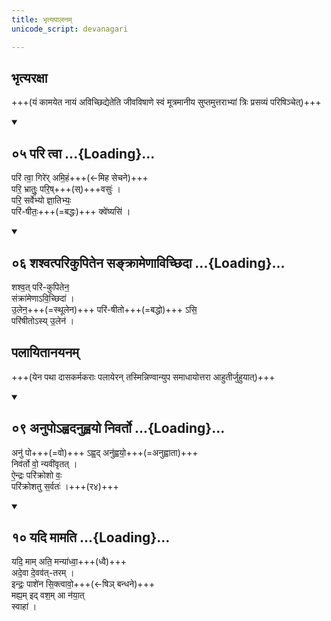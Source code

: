 ```yaml
---
title: भृत्यपालनम्
unicode_script: devanagari

---
```

## भृत्यरक्षा
+++(यं कामयेत नायं अविच्छिद्येतेति जीवविषाणे स्वं मूत्रमानीय सुप्तमुत्तराभ्यां त्रिः प्रसव्यं परिषिञ्चेत्)+++  
<div class="js_include" includetitle="false" newlevelforh1="2" unfilled url="/vedAH_yajuH/taittirIyam/sUtram/ApastambaH/gRhyam/ekAgnikANDam/vishvAsa-prastutiH/2_22/05_pari_tvA.md">
<details open><summary><h2>०५ परि त्वा ...{Loading}...</h2></summary>


परि॑ त्वा॒ गिरे॑र् अमि॒हं+++(←मिह सेचने)+++  
परि॒ भ्रातुः॒ परि॒ष्+++(स्)+++वसुः॑ ।  
परि॒ सर्वे॑भ्यो ज्ञा॒तिभ्यः॒  
परि॑-षीतः॒+++(=बद्धः)+++ क्वे॑ष्यसि॑ ।  

</details>
</div>
<div class="js_include" includetitle="false" newlevelforh1="2" unfilled url="/vedAH_yajuH/taittirIyam/sUtram/ApastambaH/gRhyam/ekAgnikANDam/vishvAsa-prastutiH/2_22/06_shashvatparikupitena_sankrAmeNAvichChidA.md">
<details open><summary><h2>०६ शश्वत्परिकुपितेन सङ्क्रामेणाविच्छिदा ...{Loading}...</h2></summary>


शश्व॒त् परि॑-कुपितेन॒  
संक्रा॑मेणाऽवि॒च्छिदा॑ ।  
उ॒लेन॒+++(=स्थूलेन)+++ परि॑-षीतो+++(=बद्धो)+++ ऽसि॒  
परि॑षीतोऽस्य् उ॒लेन॑ । 

</details>
</div>

## पलायितानयनम्
+++(येन पथा दासकर्मकराः पलायेरन् तस्मिन्निण्वान्युप समाधायोत्तरा आहुतीर्जुहुयात्)+++  
<div class="js_include" includetitle="false" newlevelforh1="2" unfilled url="../prakIrNam/Avartana_vartaya/"></div>
<div class="js_include" includetitle="false" newlevelforh1="2" unfilled url="/vedAH_yajuH/taittirIyam/sUtram/ApastambaH/gRhyam/ekAgnikANDam/vishvAsa-prastutiH/2_22/09_anupo-hvadanuhvayo_nivarto.md">
<details open><summary><h2>०९ अनुपोऽह्वदनुह्वयो निवर्तो ...{Loading}...</h2></summary>


अनु॑ पो+++(=वो)+++ ऽह्व॒द् अनु॑ह्वयो॒+++(=अनुह्वाता)+++  
निव॑र्तो वो॒ न्यवी॑वृतत् ।  
ऐ॒न्द्रः परि॑क्रोशो वः॒  
परि॑क्रोशतु स॒र्वतः॑ ।+++(र४)+++  

</details>
</div>
<div class="js_include" includetitle="false" newlevelforh1="2" unfilled url="/vedAH_yajuH/taittirIyam/sUtram/ApastambaH/gRhyam/ekAgnikANDam/vishvAsa-prastutiH/2_22/10_yadi_mAmati.md">
<details open><summary><h2>१० यदि मामति ...{Loading}...</h2></summary>


यदि॒ माम् अति॒ मन्या॑ध्वा॒+++(ध्वै)+++  
अदे॒वा दे॒वव॑त्-तरम् ।  
इन्द्रः॒ पाशे॑न सि॒क्त्वावो॒+++(←षिञ् बन्धने)+++  
मह्य॒म् इद् वश॒म् आ न॑या॒त्  
स्वाहा॑ ।  

</details>
</div>